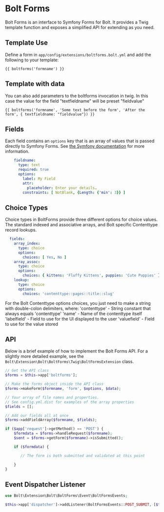 Bolt Forms
==========

Bolt Forms is an interface to Symfony Forms for Bolt.  It provides a Twig template function and
exposes a simplified API for extending as you need.

Template Use
------------

Define a form in `app/config/extensions/boltforms.bolt.yml` and add the following to your template:

```twig
{{ boltforms('formname') }}
```

Template with data
------------------

You can also add parameters to the boltforms invocation in twig. In this case the value for the field "textfieldname" will be preset "fieldvalue"

```twig
{{ boltforms('formname', 'Some text before the form', 'After the form', { textfieldname: "fieldvalue"}) }}
```

Fields
------

Each field contains an `options` key that is an array of values that is passed directly to
Symfony Forms.  See [the Symfony documentation](http://symfony.com/doc/current/reference/forms/types/form.html) for more information.

```yaml
    fieldname:
      type: text
      required: true
      options:
        label: My Field
        attr:
          placeholder: Enter your details…
        constraints: [ NotBlank, {Length: {'min': 3}} ]
```

Choice Types
------------

Choice types in BoltForms provide three different options for choice values.
The standard indexed and associative arrays, and Bolt specific Contenttype
record lookups.

```yaml
  fields:
    array_index:
      type: choice
      options:
        choices: [ Yes, No ]
    array_assoc:
      type: choice
      options:
        choices: { kittens: 'Fluffy Kittens', puppies: 'Cute Puppies' }
    lookup:
      type: choice
      options:
        choices: 'contenttype::pages::title::slug'
```

For the Bolt Contenttype options choices, you just need to make a string with
double-colon delimiters, where:
    'contenttype' - String constant that always equals 'contenttype'
    'name'        - Name of the contenttype itself
    'labelfield'  - Field to use for the UI displayed to the user
    'valuefield'  - Field to use for the value stored


API
---

Below is a brief example of how to implement the Bolt Forms API.  For a slightly
more detailed example, see the `Bolt\Extension\Bolt\BoltForms\Twig\BoltFormsExtension`
class.

```php
// Get the API class
$forms = $this->app['boltforms'];

// Make the forms object inside the API class
$forms->makeForm($formname, 'form', $options, $data);

// Your array of file names and properties.
// See config.yml.dist for examples of the array properties
$fields = [];

// Add our fields all at once
$forms->addFieldArray($formname, $fields);

if ($app['request']->getMethod() == 'POST') {
    $formdata = $forms->handleRequest($formname);
    $sent = $forms->getForm($formname)->isSubmitted();

    if ($formdata) {

       // The form is both submitted and validated at this point

    }
}
```

Event Dispatcher Listener
-------------------------

```php
use Bolt\Extension\Bolt\BoltForms\Event\BoltFormsEvents;

$this->app['dispatcher']->addListener(BoltFormsEvents::POST_SUBMIT, [$this, 'myPostSubmit']);
```
